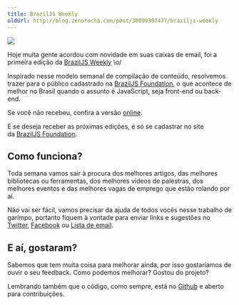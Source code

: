 ```yaml
---
title: BrazilJS Weekly
oldUrl: http://blog.zenorocha.com/post/30099307477/braziljs-weekly
---
```


<p><img src="http://media.tumblr.com/tumblr_m99x24Vquc1qe3219.jpg"/></p>

<p>Hoje muita gente acordou com novidade em suas caixas de email, foi a primeira edição da <a href="http://braziljs.org/weekly/1.html" target="_blank">BrazilJS Weekly</a> \o/</p>

<p>Inspirado nesse modelo semanal de compilação de conteúdo, resolvemos trazer para o público cadastrado na <a href="http://braziljs.org/" target="_blank">BrazilJS Foundation</a>, o que acontece de melhor no Brasil quando o assunto é JavaScript, seja front-end ou back-end.</p>

<!-- more -->

<p>Se você não recebeu, confira a versão <a href="http://braziljs.org/weekly/1.html" target="_blank">online</a>.</p>

<p>E se deseja receber as próximas edições, é só se cadastrar no site da <a href="http://braziljs.org" target="_blank">BrazilJS Foundation</a>.</p>

<h2>Como funciona?</h2>

<p>Toda semana vamos sair à procura dos melhores artigos, das melhores bibliotecas ou ferramentas, dos melhores vídeos de palestras, dos melhores eventos e das melhores vagas de emprego que estão rolando por aí.</p>

<p>Não vai ser fácil, vamos precisar da ajuda de todos vocês nesse trabalho de garimpo, portanto fiquem à vontade para enviar links e sugestões no <a href="http://twitter.com/braziljs" target="_blank">Twitter</a>, <a href="http://facebook.com/braziljs" target="_blank">Facebook</a> ou <a href="https://groups.google.com/forum/?fromgroups#!forum/braziljs-foundation" target="_blank">Lista de email</a>.</p>

<h2>E aí, gostaram?</h2>

<p>Sabemos que tem muita coisa para melhorar ainda, por isso gostaríamos de ouvir o seu feedback. Como podemos melhorar? Gostou do projeto?</p>

<p>Lembrando também que o código, como sempre, está no <a href="http://github.com/braziljs/weekly" target="_blank">Github</a> e aberto para contribuições.</p>
